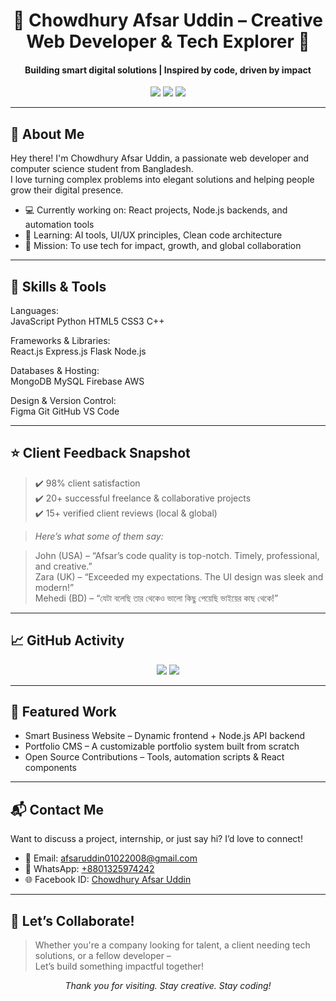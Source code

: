 <h1 align="center">🌟 Chowdhury Afsar Uddin – Creative Web Developer & Tech Explorer 🌟</h1>
<h4 align="center">Building smart digital solutions | Inspired by code, driven by impact</h4>

<p align="center">
  <img src="https://img.shields.io/badge/Web%20Developer-Full%20Stack-green?style=for-the-badge&logo=appveyor" />
  <img src="https://img.shields.io/badge/Student-Computer%20Science-blue?style=for-the-badge" />
  <img src="https://img.shields.io/badge/Freelancer-Available-orange?style=for-the-badge" />
</p>

---

## 📖 About Me

Hey there! I'm Chowdhury Afsar Uddin, a passionate web developer and computer science student from Bangladesh.  
I love turning complex problems into elegant solutions and helping people grow their digital presence.

- 💻 Currently working on: React projects, Node.js backends, and automation tools
- 🌱 Learning: AI tools, UI/UX principles, Clean code architecture
- 🎯 Mission: To use tech for impact, growth, and global collaboration

---

## 🚀 Skills & Tools

Languages:  
JavaScript Python HTML5 CSS3 C++

Frameworks & Libraries:  
React.js Express.js Flask Node.js

Databases & Hosting:  
MongoDB MySQL Firebase AWS

Design & Version Control:  
Figma Git GitHub VS Code

---

## ⭐ Client Feedback Snapshot

> ✔️ 98% client satisfaction  
> ✔️ 20+ successful freelance & collaborative projects  
> ✔️ 15+ verified client reviews (local & global)

> _Here’s what some of them say:_

> John (USA) – “Afsar’s code quality is top-notch. Timely, professional, and creative.”  
> Zara (UK) – “Exceeded my expectations. The UI design was sleek and modern!”  
> Mehedi (BD) – “যেটা বলেছি তার থেকেও ভালো কিছু পেয়েছি ভাইয়ের কাছ থেকে!”

---

## 📈 GitHub Activity

<p align="center">
  <img src="https://github-readme-stats.vercel.app/api?username=AfsarCodeLab&show_icons=true&theme=midnight-purple&count_private=true" />
  <img src="https://github-readme-stats.vercel.app/api/top-langs/?username=AfsarCodeLab&layout=compact&theme=midnight-purple" />
</p>

---

## 📂 Featured Work

- Smart Business Website – Dynamic frontend + Node.js API backend  
- Portfolio CMS – A customizable portfolio system built from scratch  
- Open Source Contributions – Tools, automation scripts & React components

---

## 📬 Contact Me

Want to discuss a project, internship, or just say hi? I’d love to connect!

- 📧 Email: afsaruddin01022008@gmail.com  
- 💬 WhatsApp: [+8801325974242](https://wa.me/8801325974242)  
- 🌐 Facebook ID: [Chowdhury Afsar Uddin](https://facebook.com/chowdhuryafsaruddin2006)

---

## 🧭 Let’s Collaborate!

> Whether you're a company looking for talent, a client needing tech solutions, or a fellow developer –  
> Let’s build something impactful together!

<p align="center"><i>Thank you for visiting. Stay creative. Stay coding!</i></p>
